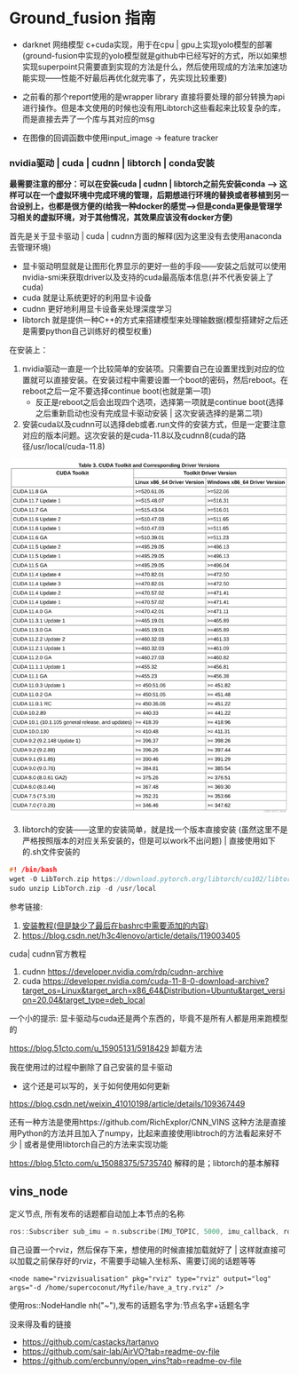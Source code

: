 # Ground_fusion 指南

- darknet 网络模型 c+cuda实现，用于在cpu | gpu上实现yolo模型的部署(ground-fusion中实现的yolo模型就是github中已经写好的方式，所以如果想实现superpoint只需要直到实现的方法是什么，然后使用现成的方法来加速功能实现——性能不好最后再优化就完事了，先实现比较重要)

    

- 之前看的那个report使用的是wrapper library 直接将要处理的部分转换为api进行操作。但是本文使用的时候也没有用Libtorch这些看起来比较复杂的库，而是直接去弄了一个库与其对应的msg

- 在图像的回调函数中使用input_image -> feature tracker 





### nvidia驱动 | cuda | cudnn | libtorch | conda安装

**最需要注意的部分：可以在安装cuda | cudnn | libtorch之前先安装conda —> 这样可以在一个虚拟环境中完成环境的管理，后期想进行环境的替换或者移植到另一台设别上，也都是很方便的(给我一种docker的感觉—>但是conda更像是管理学习相关的虚拟环境，对于其他情况，其效果应该没有docker方便)**

首先是关于显卡驱动 | cuda | cudnn方面的解释(因为这里没有去使用anaconda去管理环境)

- 显卡驱动明显就是让图形化界显示的更好一些的手段——安装之后就可以使用nvidia-smi来获取driver以及支持的cuda最高版本信息(并不代表安装上了cuda)
- cuda 就是让系统更好的利用显卡设备
- cudnn 更好地利用显卡设备来处理深度学习
- libtorch 就是提供一种C++的方式来搭建模型来处理输数据(模型搭建好之后还是需要python自己训练好的模型权重)



在安装上：

1. nvidia驱动一直是一个比较简单的安装项。只需要自己在设置里找到对应的位置就可以直接安装。在安装过程中需要设置一个boot的密码，然后reboot。在reboot之后一定不要选择continue boot(也就是第一项)
    - 反正是reboot之后会出现四个选项，选择第一项就是continue boot(选择之后重新启动也没有完成显卡驱动安装 | 这次安装选择的是第二项) 
2. 安装cuda以及cudnn可以选择deb或者.run文件的安装方式，但是一定要注意对应的版本问题。这次安装的是cuda-11.8以及cudnn8(cuda的路径/usr/local/cuda-11.8)

![在这里插入图片描述](figure/3361fbc088234d61a9660950bb76afea.png)

3. libtorch的安装——这里的安装简单，就是找一个版本直接安装 (虽然这里不是严格按照版本的对应关系安装的，但是可以work不出问题) | 直接使用如下的.sh文件安装的

```CPP
#! /bin/bash
wget -O LibTorch.zip https://download.pytorch.org/libtorch/cu102/libtorch-cxx11-abi-shared-with-deps-1.6.0.zip
sudo unzip LibTorch.zip -d /usr/local
```





参考链接:

1. [安装教程(但是缺少了最后在bashrc中需要添加的内容)](https://blog.csdn.net/qq_34972053/article/details/127689332?utm_medium=distribute.pc_relevant.none-task-blog-2~default~baidujs_baidulandingword~default-8-127689332-blog-119003405.235^v43^pc_blog_bottom_relevance_base5&spm=1001.2101.3001.4242.5&utm_relevant_index=11)
2. https://blog.csdn.net/h3c4lenovo/article/details/119003405

cuda| cudnn官方教程

1. cudnn https://developer.nvidia.com/rdp/cudnn-archive 
2. cuda https://developer.nvidia.com/cuda-11-8-0-download-archive?target_os=Linux&target_arch=x86_64&Distribution=Ubuntu&target_version=20.04&target_type=deb_local











一个小的提示: 显卡驱动与cuda还是两个东西的，毕竟不是所有人都是用来跑模型的



https://blog.51cto.com/u_15905131/5918429 卸载方法

我在使用过的过程中删除了自己安装的显卡驱动

- 这个还是可以写的，关于如何使用如何更新

https://blog.csdn.net/weixin_41010198/article/details/109367449



还有一种方法是使用https://github.com/RichExplor/CNN_VINS 这种方法是直接用Python的方法并且加入了numpy，比起来直接使用libtroch的方法看起来好不少 | 或者是使用libtorch自己的方法来实现功能

https://blog.51cto.com/u_15088375/5735740 解释的是；libtorch的基本解释





## vins_node

定义节点, 所有发布的话题都自动加上本节点的名称

```cpp
ros::Subscriber sub_imu = n.subscribe(IMU_TOPIC, 5000, imu_callback, ros::TransportHints().tcpNoDelay()); // ros::TransportHints().tcpNoDelay()提示要ros快速处理，方便实时操作
```

自己设置一个rviz，然后保存下来，想使用的时候直接加载就好了 | 这样就直接可以加载之前保存好的rviz，不需要手动输入坐标系、需要订阅的话题等等

```
<node name="rvizvisualisation" pkg="rviz" type="rviz" output="log" args="-d /home/supercoconut/Myfile/have_a_try.rviz" />
```





使用ros::NodeHandle nh("~"),发布的话题名字为:节点名字+话题名字









没来得及看的链接

- https://github.com/castacks/tartanvo
- https://github.com/sair-lab/AirVO?tab=readme-ov-file
- https://github.com/ercbunny/open_vins?tab=readme-ov-file



